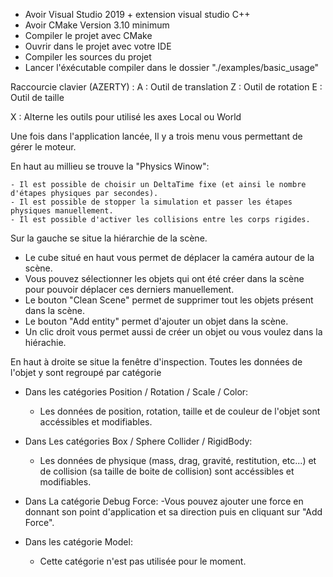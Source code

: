 - Avoir Visual Studio 2019 + extension visual studio C++
- Avoir CMake Version 3.10 minimum
- Compiler le projet avec CMake
- Ouvrir dans le projet avec votre IDE
- Compiler les sources du projet
- Lancer l'éxécutable compiler dans le dossier "./examples/basic_usage"


Raccourcie clavier (AZERTY) :
A : Outil de translation
Z : Outil de rotation
E : Outil de taille

X : Alterne les outils pour utilisé les axes Local ou World


Une fois dans l'application lancée, Il y a trois menu vous permettant de gérer le moteur.

En haut au millieu se trouve la "Physics Winow":

	- Il est possible de choisir un DeltaTime fixe (et ainsi le nombre d'étapes physiques par secondes).
	- Il est possible de stopper la simulation et passer les étapes physiques manuellement.
	- Il est possible d'activer les collisions entre les corps rigides.



Sur la gauche se situe la hiérarchie de la scène.

- Le cube situé en haut vous permet de déplacer la caméra autour de la scène.
- Vous pouvez sélectionner les objets qui ont été créer dans la scène pour pouvoir déplacer ces derniers manuellement.
- Le bouton "Clean Scene" permet de supprimer tout les objets présent dans la scène.
- Le bouton "Add entity" permet d'ajouter un objet dans la scène.
- Un clic droit vous permet aussi de créer un objet ou vous voulez dans la hiérachie.




En haut à droite se situe la fenêtre d'inspection.
Toutes les données de l'objet y sont regroupé par catégorie

- Dans les catégories Position / Rotation / Scale / Color:
	- Les données de position, rotation, taille et de couleur de l'objet sont accéssibles et modifiables.


- Dans Les catégories Box / Sphere Collider / RigidBody:
	- Les données de physique (mass, drag, gravité, restitution, etc...) et de collision (sa taille de boite de collision) sont accéssibles et modifiables.

- Dans La catégorie Debug Force:
	-Vous pouvez ajouter une force en donnant son point d'application et sa direction puis en cliquant sur "Add Force".

- Dans les catégorie Model:
	- Cette catégorie n'est pas utilisée pour le moment.